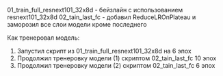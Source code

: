 01_train_full_resnext101_32x8d - бейзлайн с использованием resnext101_32x8d
02_tain_last_fc - добавил ReduceLROnPlateau и заморозил все слои модели кроме последнего 

Как тренеровал модель:
1) Запустил скрипт из 01_train_full_resnext101_32x8d на 6 эпох 
2) Продолжил тренеровку модели (1) скриптом 02_tain_last_fc 10 эпох
3) Продолжил тренеровку модели (2) скриптом 02_tain_last_fc 6 эпох

